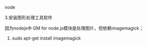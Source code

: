 node



3.安装图形处理工具软件

因为nodejs中 GM for node.js模块是处理图片，但依赖imagemagick；

1. sudo apt-get install imagemagick

